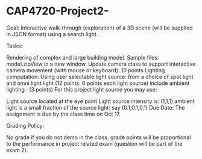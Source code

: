 CAP4720-Project2-
=================

Goal:  Interactive walk-through (exploration) of a 3D scene (will be supplied in JSON format) using a search light.

Tasks:

Rendering of complex and large building model. Sample files: model.zipView in a new window.
Update camera class to support interactive camera movement (with mouse or keyboard): 10 points
Lighting computation: Using user selectable light source: from a choice of spot light and omni light light (12 points: 6 points each light source) 
include ambient lighting : (3 points)
For this project light source you may use:

Light source located at the eye point
Light source intensity is: (1,1,1)
ambient light is a small fraction of the source light: say (0.1,0.1,0.1)
Due Date:  The assignment is due by the class time on Oct 17.

Grading Policy: 

No grade if you do not demo in the class.
grade points will be proportional to the performance in project related exam  (question will  be part of the exam 2).
